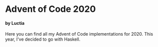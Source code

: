 # Advent of Code 2020
#### by Luctia
Here you can find all my Advent of Code implementations for 2020. This year, I've decided to go with Haskell.

